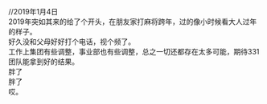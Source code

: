 <br/>
//2019年1月4日
<br/>
2019年突如其来的给了个开头，在朋友家打麻将跨年，过的像小时候看大人过年的样子。
<br/>
好久没和父母好好打个电话，视个频了。
<br/>
工作上集团有些调整，事业部也有些调整，总之一切还都存在太多可能，期待331团队能拿到好的结果。
<br/>
胖了
<br/>
胖了
<br/>
哎。
<br/>
